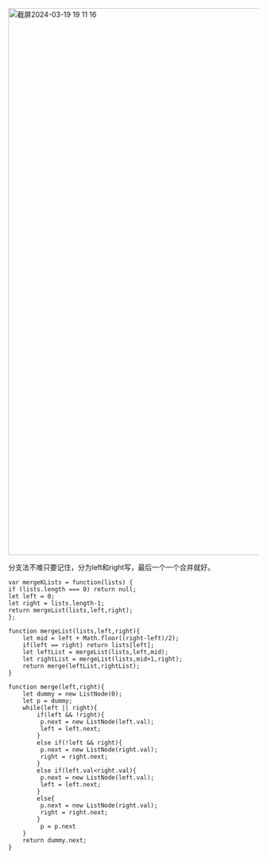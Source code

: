 <img width="1098" alt="截屏2024-03-19 19 11 16" src="https://github.com/xkong-study/gucheng_algorithm/assets/100473178/0d173c5f-e1c8-42bb-9183-fd7d3cca1ad6">

分支法不难只要记住，分为left和right写，最后一个一个合并就好。    

```code
var mergeKLists = function(lists) {
if (lists.length === 0) return null;
let left = 0;
let right = lists.length-1;
return mergeList(lists,left,right);
};

function mergeList(lists,left,right){
    let mid = left + Math.floor((right-left)/2);
    if(left == right) return lists[left];
    let leftList = mergeList(lists,left,mid);
    let rightList = mergeList(lists,mid+1,right);
    return merge(leftList,rightList);
}

function merge(left,right){
    let dummy = new ListNode(0);
    let p = dummy;
    while(left || right){
        if(left && !right){
         p.next = new ListNode(left.val);
         left = left.next;
        }
        else if(!left && right){
         p.next = new ListNode(right.val);
         right = right.next;
        }
        else if(left.val<right.val){
         p.next = new ListNode(left.val);
         left = left.next;
        }
        else{
         p.next = new ListNode(right.val);
         right = right.next;
        }
         p = p.next
    }
    return dummy.next;
}
```
